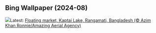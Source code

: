 ## Bing Wallpaper (2024-08)
![](https://www.bing.com/th?id=OHR.KaptaiLake_EN-GB8876933727_UHD.jpg&w=1000)Latest: [Floating market, Kaptai Lake, Rangamati, Bangladesh (© Azim Khan Ronnie/Amazing Aerial Agency)](https://www.bing.com/th?id=OHR.KaptaiLake_EN-GB8876933727_UHD.jpg)
